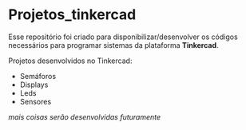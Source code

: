 # Projetos_tinkercad
Esse repositório foi criado para disponibilizar/desenvolver os códigos necessários para programar sistemas da plataforma **Tinkercad**.

Projetos desenvolvidos no Tinkercad:

- Semáforos
- Displays
- Leds
- Sensores

*mais coisas serão desenvolvidas futuramente*
